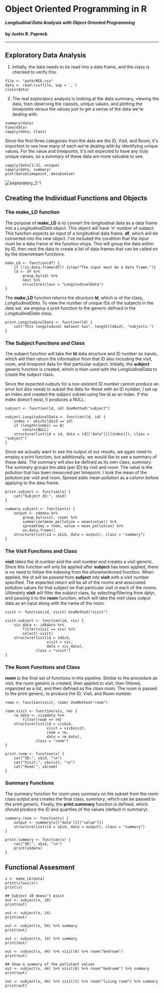 # Object Oriented Programming in R

***Longitudinal Data Analysis with Object Oriented Programming***
#### by Justin R. Papreck
---

## Exploratory Data Analysis

1. Initially, the data needs to be read into a data frame, and the class is checked to verify this.
    
```{r observations}
file <- "path/MIE.csv"
data <- read.csv(file, sep = ',')
class(data)
```

2. The real exploratory analysis is looking at the data summary, viewing the data, then observing the classes, unique values, and plotting the timepoints versus the values just to get a sense of the data we're dealing with.

```{r exploratory_1}
summary(data)
View(data)
sapply(data, class)
```
Since the first three categories from the data are the ID, Visit, and Room, it's important to see how many of each we're dealing with by identifying unique values. For the value and timepoints, it's not expected to have any truly unique values, so a summary of these data are more valuable to see.  
```{r exploratory_2}
sapply(data[1:3], unique) 
sapply(data, summary)
plot(data$timepoint, data$value)
```

![exploratory_2-1](https://user-images.githubusercontent.com/33167541/187563124-cbc49944-e03f-4615-9e1e-8bc2a55a9e9c.png)


## Creating the Individual Functions and Objects
### The make_LD function

The purpose of **make_LD** is to convert the longitudinal data as a data frame into a *LongitudinalData* object. This object will have 'n' number of subject. This function expects an input of a longitudinal data frame, **df**, which will be converted into the new object. 
  I've included the condition that the input must be a data frame or the function stops. This will group the data within by ID, then nest the data to create a list of data frames that can be called on by the downstream functions.

```{r make_LD}
make_LD <- function(df) {
    if (!is.data.frame(df)) {stop("The input must be a data frame.")}
    ld <- df %>% 
        group_by(id) %>% 
        nest %>% 
        structure(class = "LongitudinalData")
}
```

The **make_LD** function returns the structure **ld**, which is of the class, *LongitudinalData*. To view the number of unique IDs of the subjects in the data set, we employ a print function to the generic defined in the *LongitudinalData* class.

```{r print_LD}
print.LongitudinalData <- function(ld) {
    cat("This longitudinal dataset has", length(ld$id), "subjects.")
}
```

### The Subject Functions and Class
The subject function will take the **ld** data structure and ID number as inputs, which will then return the information from that ID also including the visit, room, and timepoint data for that particular subject. 
Initially, the **subject** generic function is created, which is then used with the LongitudinalData to create the *subject* class. 

  Since the expected outputs for a non-existent ID number cannot produce an error but also needs to subset the data for those with an ID number, I set up an index and created the subject subset using the id as an index. If this index doesn't exist, it produces a NULL. 

```{r subject_1}
subject <- function(ld, id) UseMethod("subject")

subject.LongitudinalData <- function(ld, id) {
    index <- which(ld$id == id)
    if (length(index) == 0)
        return(NULL)
    structure(list(id = id, data = ld[["data"]][[index]]), class = "subject")
}
```

Since we actually want to see the output of our results, we again need to employ a print function, but additionally, we would like to see a summary of these data. The summary will also be defined as its own class, *summary*.
  The summary groups the data (per ID) by visit and room. The value is the pollution that has been measured per timepoint. I took the mean of the pollution per visit and room. Spread adds mean pollution as a column before applying to the data frame. 

```{r subject_2}
print.subject <- function(x) {
    cat("Subject ID:", x$id)
}

summary.subject <- function(x) {
    output <- x$data %>%
        group_by(visit, room) %>%
        summarize(mean_pollution = mean(value)) %>% 
        spread(key = room, value = mean_pollution) %>%
        as.data.frame()
    structure(list(id = x$id, data = output), class = "summary")
}
```

### The Visit Functions and Class
**visit** takes the id number and the visit number and creates a visit generic. Since this function will only be applied after **subject** has been applied, there is no need to follow the indexing from the aforementioned function. When applied, the id will be passed from **subject** into **visit** with a visit number specified. The expected return will be all of the rooms and associated pollution values for that subject on that particular visit in each of the rooms. 
  Ultimately **visit** will filter the *subject* class, by selecting/filtering from dplyr, and  passing it to the **room** function, which will take the *visit* class output data as an input along with the name of the room. 

```{r visit}
visit <- function(id, visit) UseMethod("visit")

visit.subject <- function(id, vis) {
    vis_data <- id$data %>%
        filter(visit == vis) %>%
        select(-visit)
    structure(list(id = id$id, 
                   visit = vis, 
                   data = vis_data), 
              class = "visit")
}
```

### The Room Functions and Class
**room** is the final set of functions in this pipeline. Similar to the procedure as visit, the room generic is created, then applied to visit, then filtered, organized as a list, and then defined as the class *room*. 
  The *room* is passed to the print generic, to produce the ID, Visit, and Room number. 
  
```{r room_1}
room <- function(visit, room) UseMethod("room")

room.visit <- function(vis, rm) {
    rm_data <- vis$data %>%
        filter(room == rm)
    structure(list(id = vis$id, 
                   visit = vis$visit,
                   room = rm,
                   data = rm_data), 
              class = "room")
}

print.room <- function(x) {
    cat("ID:", x$id, "\n")
    cat("Visit:", x$visit, "\n")
    cat("Room:", x$room)
}
```

### Summary Functions
The summary function for *room* uses summary on the subset from the *room* class output and creates the final class, *summary*, which can be passed to the print  generic. 
  Finally, the **print.summary** function is defined, which should produce the ID and quartiles of the values (default in summary). 
  
```{r summary}
summary.room <- function(x) {
    output <- summary(x[["data"]][["value"]])
    structure(list(id = x$id, data = output), class = "summary")
}

print.summary <- function(x) {
    cat("ID:", x$id, "\n")
    print(x$data)
}
```


## Functional Assesment 
```{r assessment}
x <- make_LD(data)
print(class(x))
print(x)

## Subject 10 doesn't exist
out <- subject(x, 10)
print(out)

out <- subject(x, 14)
print(out)

out <- subject(x, 54) %>% summary
print(out)

out <- subject(x, 14) %>% summary
print(out)

out <- subject(x, 44) %>% visit(0) %>% room("bedroom")
print(out)

## Show a summary of the pollutant values
out <- subject(x, 44) %>% visit(0) %>% room("bedroom") %>% summary
print(out)

out <- subject(x, 44) %>% visit(1) %>% room("living room") %>% summary
print(out)
```

